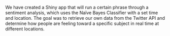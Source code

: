 We have created a Shiny app that will run a certain phrase through a sentiment analysis, which uses the Naïve Bayes Classifier with a set time and location. The goal was to retrieve our own data from the Twitter API and determine how people are feeling toward a specific subject in real time at different locations. 